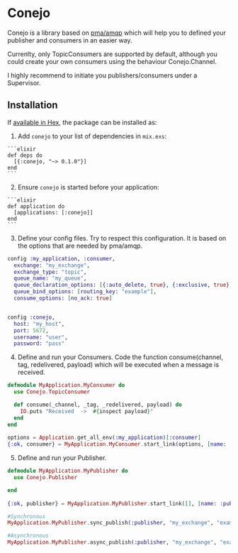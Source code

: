 # Conejo

Conejo is a library based on [pma/amqp](https://github.com/pma/amqp/) which will help you to defined your
publisher and consumers in an easier way.

Currenlty, only TopicConsumers are supported by default, although you could 
create your own consumers using the behaviour Conejo.Channel.

I highly recommend to initiate you publishers/consumers under a Supervisor.

## Installation

If [available in Hex](https://hex.pm/docs/publish), the package can be installed as:

  1. Add `conejo` to your list of dependencies in `mix.exs`:

    ```elixir
    def deps do
      [{:conejo, "~> 0.1.0"}]
    end
    ```

  2. Ensure `conejo` is started before your application:

    ```elixir
    def application do
      [applications: [:conejo]]
    end
    ```
    
  3. Define your config files. Try to respect this configuration. It is based
   on the options that are needed by pma/amqp.
   
   ```elixir
   config :my_application, :consumer,
     exchange: "my_exchange",
     exchange_type: "topic",
     queue_name: "my_queue",
     queue_declaration_options: [{:auto_delete, true}, {:exclusive, true}],
     queue_bind_options: [routing_key: "example"],
     consume_options: [no_ack: true]


   config :conejo, 
     host: "my_host",
     port: 5672,
     username: "user",
     password: "pass"
   ```
   
  4. Define and run your Consumers. Code the function consume(channel, tag, redelivered, payload)
   which will be executed when a message is received.
     
  ```elixir
  defmodule MyApplication.MyConsumer do
    use Conejo.TopicConsumer

    def consume(_channel, _tag, _redelivered, payload) do
      IO.puts "Received  ->  #{inspect payload}"
    end
  end
     
  options = Application.get_all_env(:my_application)[:consumer] 
  {:ok, consumer} = MyApplication.MyConsumer.start_link(options, [name: :consumer])
  ```
  
  5. Define and run your Publisher.
     
  ```elixir
  defmodule MyApplication.MyPublisher do
    use Conejo.Publisher
  
  end
     
  {:ok, publisher} = MyApplication.MyPublisher.start_link([], [name: :publisher])
  
  #Synchronous
  MyApplication.MyPublisher.sync_publish(:publisher, "my_exchange", "example", "Hola")
  
  #Asynchronous
  MyApplication.MyPublisher.async_publish(:publisher, "my_exchange", "example", "Adios")
  ```
  
  